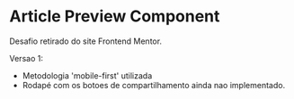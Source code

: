 # Article Preview Component 

Desafio retirado do site Frontend Mentor.

Versao 1:

* Metodologia 'mobile-first' utilizada
* Rodapé com os botoes de compartilhamento ainda nao implementado.

